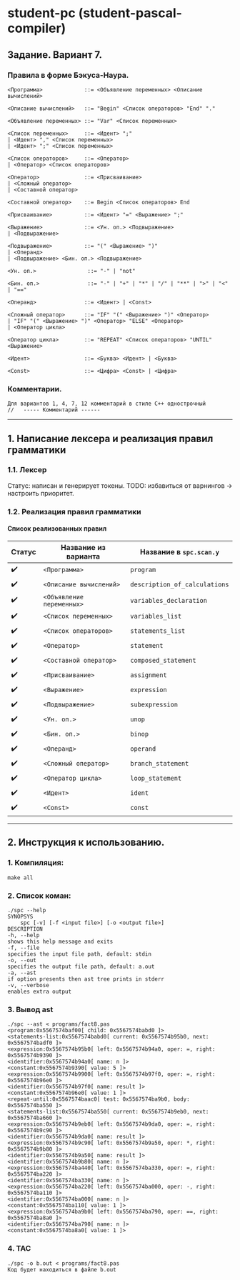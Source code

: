 # student-pc (student-pascal-compiler)

## Задание. Вариант 7.

### Правила в форме Бэкуса-Наура.

```
<Программа>             ::= <Объявление переменных> <Описание вычислений>

<Описание вычислений>   ::= "Begin" <Список операторов> "End" "."

<Объявление переменных> ::= "Var" <Список переменных>

<Список переменных>     ::= <Идент> ";"
| <Идент> "," <Список переменных>
| <Идент> ";" <Список переменных>

<Список операторов>     ::= <Оператор>
| <Оператор> <Список операторов>

<Оператор>              ::= <Присваивание>
| <Сложный оператор>
| <Составной оператор> 

<Составной оператор>    ::= Begin <Список операторов> End

<Присваивание>          ::= <Идент> "=" <Выражение> ";"

<Выражение>             ::= <Ун. оп.> <Подвыражение>
| <Подвыражение>

<Подвыражение>          ::= "(" <Выражение> ")"
| <Операнд>
| <Подвыражение> <Бин. оп.> <Подвыражение>

<Ун. оп.>                ::= "-" | "not"

<Бин. оп.>               ::= "-" | "+" | "*" | "/" | "**" | ">" | "<" | "=="

<Операнд>               ::= <Идент> | <Const>

<Сложный оператор>      ::= "IF" "(" <Выражение> ")" <Оператор>
| "IF" "(" <Выражение> ")" <Оператор> "ELSE" <Оператор>
| <Оператор цикла>

<Оператор цикла>        ::= "REPEAT" <Список операторов> "UNTIL" <Выражение>

<Идент>                 ::= <Буква> <Идент> | <Буква>

<Const>                 ::= <Цифра> <Const> | <Цифра>
```

### Комментарии.
```
Для вариантов 1, 4, 7, 12 комментарий в стиле С++ однострочный
//   ----- Комментарий ------
```

---

## 1. Написание лексера и реализация правил грамматики

### 1.1. Лексер

Статус: написан и генерирует токены.
TODO:   избавиться от варнингов -> настроить приоритет.

### 1.2. Реализация правил грамматики
#### Список реализованных правил

| Статус             | Название из варианта      | Название в `spc.scan.y`       |
| ------------------ | ------------------------- | ----------------------------- |
| :heavy_check_mark: | `<Программа>`             | `program`                     |
| :heavy_check_mark: | `<Описание вычислений>`   | `description_of_calculations` |
| :heavy_check_mark: | `<Объявление переменных>` | `variables_declaration`       |
| :heavy_check_mark: | `<Список переменных>`     | `variables_list`              |
| :heavy_check_mark: | `<Список операторов>`     | `statements_list`             |
| :heavy_check_mark: | `<Оператор>`              | `statement`                   |
| :heavy_check_mark: | `<Составной оператор>`    | `composed_statement`          |
| :heavy_check_mark: | `<Присваивание>`          | `assignment`                  |
| :heavy_check_mark: | `<Выражение>`             | `expression`                  |
| :heavy_check_mark: | `<Подвыражение>`          | `subexpression`               |
| :heavy_check_mark: | `<Ун. оп.>`               | `unop`                        |
| :heavy_check_mark: | `<Бин. оп.>`              | `binop`                       |
| :heavy_check_mark: | `<Операнд>`               | `operand`                     |
| :heavy_check_mark: | `<Сложный оператор>`      | `branch_statement`            |
| :heavy_check_mark: | `<Оператор цикла>`        | `loop_statement`              |
| :heavy_check_mark: | `<Идент>`                 | `ident`                       |
| :heavy_check_mark: | `<Const>`                 | `const`                       |

---

## 2. Инструкция к использованию.

### 1. Компиляция:
    make all
### 2. Список коман:
    ./spc --help
    SYNOPSYS
        spc [-v] [-f <input file>] [-o <output file>]
    DESCRIPTION
    -h, --help
    shows this help message and exits
    -f, --file
    specifies the input file path, default: stdin
    -o, --out
    specifies the output file path, default: a.out
    -a, --ast
    if option presents then ast tree prints in stderr
    -v, --verbose
    enables extra output

### 3. Вывод ast
    ./spc --ast < programs/fact8.pas
    <program:0x5567574baf00[ child: 0x5567574babd0 ]>
    <statements-list:0x5567574babd0[ current: 0x5567574b95b0, next: 0x5567574badf0 ]>
    <expression:0x5567574b95b0[ left: 0x5567574b94a0, oper: =, right: 0x5567574b9390 ]>
    <identifier:0x5567574b94a0[ name: n ]>
    <constant:0x5567574b9390[ value: 5 ]>
    <expression:0x5567574b9900[ left: 0x5567574b97f0, oper: =, right: 0x5567574b96e0 ]>
    <identifier:0x5567574b97f0[ name: result ]>
    <constant:0x5567574b96e0[ value: 1 ]>
    <repeat-until:0x5567574baac0[ test: 0x5567574ba9b0, body: 0x5567574ba550 ]>
    <statements-list:0x5567574ba550[ current: 0x5567574b9eb0, next: 0x5567574ba660 ]>
    <expression:0x5567574b9eb0[ left: 0x5567574b9da0, oper: =, right: 0x5567574b9c90 ]>
    <identifier:0x5567574b9da0[ name: result ]>
    <expression:0x5567574b9c90[ left: 0x5567574b9a50, oper: *, right: 0x5567574b9b80 ]>
    <identifier:0x5567574b9a50[ name: result ]>
    <identifier:0x5567574b9b80[ name: n ]>
    <expression:0x5567574ba440[ left: 0x5567574ba330, oper: =, right: 0x5567574ba220 ]>
    <identifier:0x5567574ba330[ name: n ]>
    <expression:0x5567574ba220[ left: 0x5567574ba000, oper: -, right: 0x5567574ba110 ]>
    <identifier:0x5567574ba000[ name: n ]>
    <constant:0x5567574ba110[ value: 1 ]>
    <expression:0x5567574ba9b0[ left: 0x5567574ba790, oper: ==, right: 0x5567574ba8a0 ]>
    <identifier:0x5567574ba790[ name: n ]>
    <constant:0x5567574ba8a0[ value: 1 ]>

### 4. TAC
    ./spc -o b.out < programs/fact8.pas
    Код будет находиться в файле b.out


